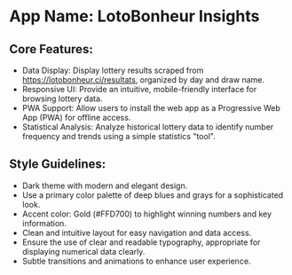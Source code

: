 # **App Name**: LotoBonheur Insights

## Core Features:

- Data Display: Display lottery results scraped from https://lotobonheur.ci/resultats, organized by day and draw name.
- Responsive UI: Provide an intuitive, mobile-friendly interface for browsing lottery data.
- PWA Support: Allow users to install the web app as a Progressive Web App (PWA) for offline access.
- Statistical Analysis: Analyze historical lottery data to identify number frequency and trends using a simple statistics "tool".

## Style Guidelines:

- Dark theme with modern and elegant design.
- Use a primary color palette of deep blues and grays for a sophisticated look.
- Accent color: Gold (#FFD700) to highlight winning numbers and key information.
- Clean and intuitive layout for easy navigation and data access.
- Ensure the use of clear and readable typography, appropriate for displaying numerical data clearly.
- Subtle transitions and animations to enhance user experience.